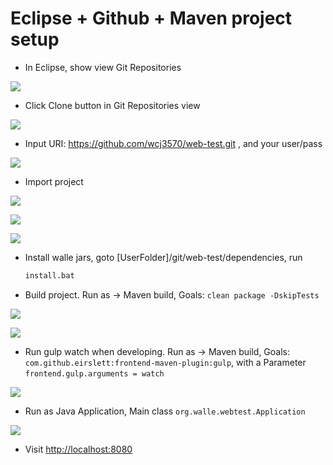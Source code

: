 # Eclipse + Github + Maven project setup

- In Eclipse, show view Git Repositories

![](eclipse-github-maven.files/git-repo.png)

- Click Clone button in Git Repositories view

![](eclipse-github-maven.files/git-repo-clone-button.png)

- Input URI: https://github.com/wcj3570/web-test.git , and your user/pass

![](eclipse-github-maven.files/git-clone.png)

- Import project

![](eclipse-github-maven.files/import-menu.png)

![](eclipse-github-maven.files/import-project.png)

![](eclipse-github-maven.files/import-maven-project.png)

- Install walle jars, goto [UserFolder]/git/web-test/dependencies, run
	```bat
	install.bat
	```
- Build project. Run as -> Maven build, Goals: `clean package -DskipTests`

![](eclipse-github-maven.files/maven-build-menu.png)

![](eclipse-github-maven.files/maven-build.png)

- Run gulp watch when developing. Run as -> Maven build, Goals: `com.github.eirslett:frontend-maven-plugin:gulp`, with a Parameter `frontend.gulp.arguments = watch`

![](eclipse-github-maven.files/gulp-watch.png)

- Run as Java Application, Main class `org.walle.webtest.Application`

![](eclipse-github-maven.files/run-app.png)

- Visit [http://localhost:8080](http://localhost:8080)

